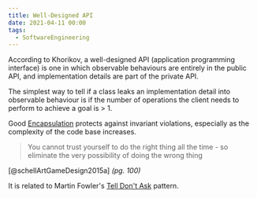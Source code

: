 ```yaml
---
title: Well-Designed API
date: 2021-04-11 00:00
tags:
  - SoftwareEngineering
---
```


According to Khorikov, a well-designed API (application programming interface) is one in which observable behaviours are entirely in the public API, and implementation details are part of the private API.

The simplest way to tell if a class leaks an implementation detail into observable behaviour is if the number of operations the client needs to perform to achieve a goal is > 1.

Good [Encapsulation](encapsulation.md) protects against invariant violations, especially as the complexity of the code base increases.

> You cannot trust yourself to do the right thing all the time - so eliminate the very possibility of doing the wrong thing

[@schellArtGameDesign2015a] *(pg. 100)*

It is related to Martin Fowler's [Tell Don't Ask](https://martinfowler.com/bliki/TellDontAsk.html) pattern.